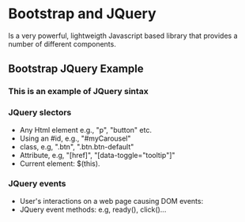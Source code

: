 # Bootstrap and JQuery 
Is a very powerful, lightweigth Javascript based library that provides a number of different components. 

## Bootstrap JQuery Example 

### This is an example of JQuery sintax
<!-- <script>
    $(document).ready(function(){
        $('[data-toggle="tooltip"]'.tooltip();
    });
</script> -->

### JQuery slectors 

- Any Html element e.g., "p", "button" etc.
- Using an #id, e.g., "#myCarousel"
- class, e.g, ".btn", ".btn.btn-default"
- Attribute, e.g, "[href]", "[data-toggle="tooltip"]"
- Current element: $(this).

### JQuery events 

- User's interactions on a web page causing DOM events: 
- JQuery event methods: e.g, ready(), click()...  
